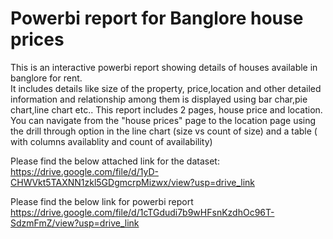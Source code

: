 # Powerbi report for Banglore house prices
This is an interactive powerbi report showing details of houses available in banglore for rent.</br>
It includes details like size of the property, price,location and other detailed information and relationship among them is displayed using bar char,pie chart,line chart etc..
This report includes 2 pages, house price and location. You can navigate from the "house prices" page to the location page using the drill through option in the line chart (size vs count of size) and a table ( with columns availablity and count of availability)</br>

Please find the below attached link for the dataset:</br>
https://drive.google.com/file/d/1yD-CHWVkt5TAXNN1zkl5GDgmcrpMizwx/view?usp=drive_link

Please find the below link for powerbi report
https://drive.google.com/file/d/1cTGdudi7b9wHFsnKzdhOc96T-SdzmFmZ/view?usp=drive_link
